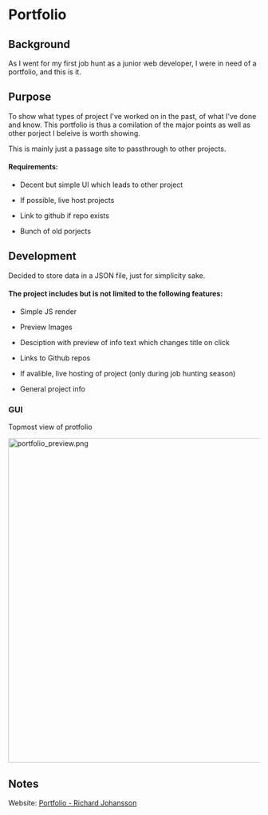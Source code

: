 # Portfolio

## Background

As I went for my first job hunt as a junior web developer, I were in need of a portfolio, and this is it.

## Purpose

To show what types of project I've worked on in the past, of what I've done and know. This portfolio is thus a comilation of the major points as well as other porject I beleive is worth showing.

This is mainly just a passage site to passthrough to other projects.

#### Requirements:

- Decent but simple UI which leads to other project

- If possible, live host projects

- Link to github if repo exists

- Bunch of old porjects

## Development

Decided to store data in a JSON file, just for simplicity sake. 

#### The project includes but is not limited to the following features:

- Simple JS render

- Preview Images

- Desciption with preview of info text which changes title on click

- Links to Github repos

- If avalible, live hosting of project (only during job hunting season)

- General project info


### GUI


Topmost view of protfolio

<img src="https://user-images.githubusercontent.com/63596133/191714208-85550489-2b61-45f2-93ed-cb1b42d088b6.png" title="Protfolio" alt="portfolio_preview.png" height="650">

## Notes


Website: [Portfolio - Richard Johansson](https://www.portfolio.torparlyckan.se)
